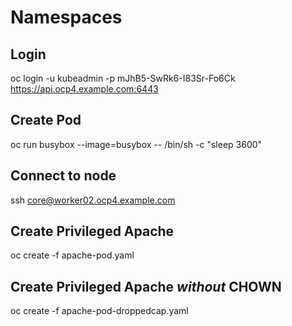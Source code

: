 # Namespaces

## Login

oc login -u kubeadmin -p mJhB5-SwRk6-I83Sr-Fo6Ck https://api.ocp4.example.com:6443

## Create Pod

oc run busybox --image=busybox -- /bin/sh -c "sleep 3600"

## Connect to node

ssh core@worker02.ocp4.example.com

## Create Privileged Apache

oc create -f apache-pod.yaml

## Create Privileged Apache _without_ CHOWN

oc create -f apache-pod-droppedcap.yaml
